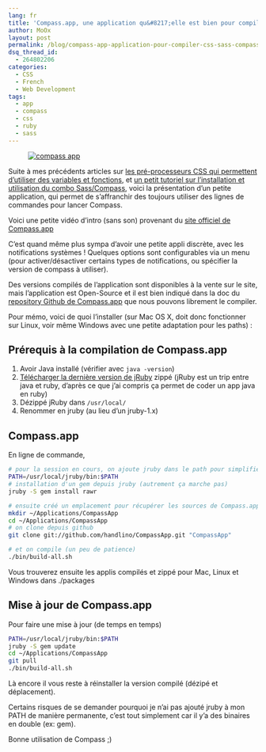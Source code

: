 ```yaml
---
lang: fr
title: 'Compass.app, une application qu&#8217;elle est bien pour compiler ses CSS avec Sass / Compass'
author: MoOx
layout: post
permalink: /blog/compass-app-application-pour-compiler-css-sass-compass/
dsq_thread_id:
  - 264802206
categories:
  - CSS
  - French
  - Web Development
tags:
  - app
  - compass
  - css
  - ruby
  - sass
---
```


<figure class="embed--3-1"><a href="http://compass-style.org/"><img class="embed__media" src="{{site.baseurl}}/medias/2011/05/compass.app_.jpg" alt="compass app" /></a></figure>

Suite à mes précédents articles sur [les pré-processeurs CSS qui permettent d’utiliser des variables et fonctions][1], et [un petit tutoriel sur l’installation et utilisation du combo Sass/Compass][2], voici la présentation d’un petite application, qui permet de s’affranchir des toujours utiliser des lignes de commandes pour lancer Compass.  

Voici une petite vidéo d’intro (sans son) provenant du [site officiel de Compass.app][3]

C’est quand même plus sympa d’avoir une petite appli discrète, avec les notifications systèmes ! Quelques options sont configurables via un menu (pour activer/désactiver certains types de notifications, ou spécifier la version de compass à utiliser).

Des versions compilés de l’application sont disponibles à la vente sur le site, mais l’application est Open-Source et il est bien indiqué dans la doc du [repository Github de Compass.app][4] que nous pouvons librement le compiler.

Pour mémo, voici de quoi l’installer (sur Mac OS X, doit donc fonctionner sur Linux, voir même Windows avec une petite adaptation pour les paths) :

## Prérequis à la compilation de Compass.app

1.  Avoir Java installé (vérifier avec `java -version`)
2.  [Télécharger la dernière version de jRuby][5] zippé (jRuby est un trip entre java et ruby, d’après ce que j’ai compris ça permet de coder un app java en ruby)
3.  Dézippé jRuby dans `/usr/local/`
4.  Renommer en jruby (au lieu d’un jruby-1.x)

## Compass.app

En ligne de commande,  

```bash
# pour la session en cours, on ajoute jruby dans le path pour simplifier les appels
PATH=/usr/local/jruby/bin:$PATH
# installation d'un gem depuis jruby (autrement ça marche pas)
jruby -S gem install rawr

# ensuite créé un emplacement pour récupérer les sources de Compass.app
mkdir ~/Applications/CompassApp
cd ~/Applications/CompassApp
# on clone depuis github
git clone git://github.com/handlino/CompassApp.git "CompassApp"

# et on compile (un peu de patience)
./bin/build-all.sh
```

Vous trouverez ensuite les applis compilés et zippé pour Mac, Linux et Windows dans ./packages

## Mise à jour de Compass.app

Pour faire une mise à jour (de temps en temps)

```bash
PATH=/usr/local/jruby/bin:$PATH
jruby -S gem update
cd ~/Applications/CompassApp
git pull
./bin/build-all.sh
```

Là encore il vous reste à réinstaller la version compilé (dézipé et déplacement).

Certains risques de se demander pourquoi je n’ai pas ajouté jruby à mon PATH de manière permanente, c’est tout simplement car il y’a des binaires en double (ex: gem).

Bonne utilisation de Compass ;)

 [1]: http://moox.fr/blog/utiliser-des-variables-fonctions-css
 [2]: http://moox.fr/blog/fonctions-variables-css-generer-ses-css-avec-sass-compass/
 [3]: http://compass.handlino.com/
 [4]: https://github.com/handlino/CompassApp
 [5]: http://jruby.org/download
